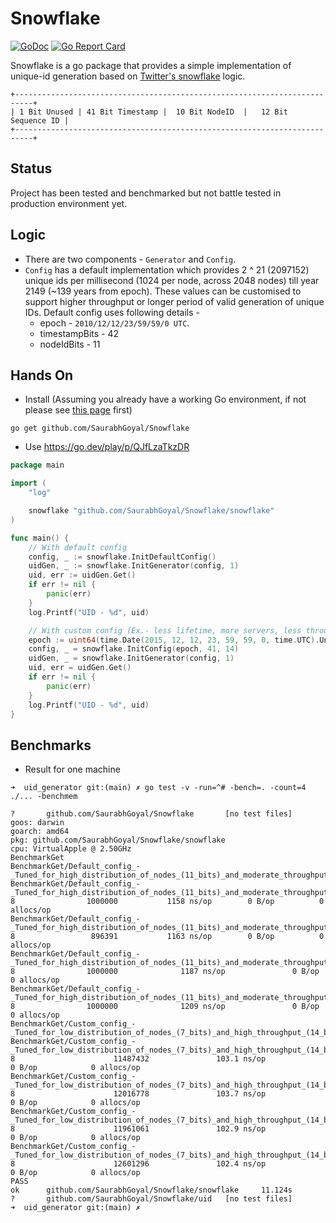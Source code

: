 # Snowflake
[![GoDoc](https://godoc.org/github.com/SaurabhGoyal/Snowflake?status.svg)](https://godoc.org/github.com/SaurabhGoyal/Snowflake) [![Go Report Card](https://goreportcard.com/badge/github.com/SaurabhGoyal/Snowflake)](https://goreportcard.com/report/github.com/SaurabhGoyal/Snowflake)

Snowflake is a go package that provides a simple implementation of unique-id generation based on [Twitter's snowflake](https://blog.twitter.com/engineering/en_us/a/2010/announcing-snowflake) logic.
```
+--------------------------------------------------------------------------+
| 1 Bit Unused | 41 Bit Timestamp |  10 Bit NodeID  |   12 Bit Sequence ID |
+--------------------------------------------------------------------------+
```

## Status
Project has been tested and benchmarked but not battle tested in production environment yet.

## Logic
- There are two components - `Generator` and `Config`.
- `Config` has a default implementation which provides 2 ^ 21 (2097152) unique ids per millisecond (1024 per node, across 2048 nodes) till year 2149 (~139 years from epoch). These values can be customised to support higher throughput or longer period of valid generation of unique IDs. Default config uses following details -
  - epoch - `2010/12/12/23/59/59/0 UTC`.
  - timestampBits - 42
  - nodeIdBits - 11

## Hands On
- Install (Assuming you already have a working Go environment, if not please see [this page](https://go.dev/doc/install) first)
```
go get github.com/SaurabhGoyal/Snowflake
```
- Use
https://go.dev/play/p/QJfLzaTkzDR
```go
package main

import (
    "log"

    snowflake "github.com/SaurabhGoyal/Snowflake/snowflake"
)

func main() {
    // With default config
    config, _ := snowflake.InitDefaultConfig()
    uidGen, _ := snowflake.InitGenerator(config, 1)
    uid, err := uidGen.Get()
    if err != nil {
        panic(err)
    }
    log.Printf("UID - %d", uid)

    // With custom config (Ex.- less lifetime, more servers, less throughput per server)
    epoch := uint64(time.Date(2015, 12, 12, 23, 59, 59, 0, time.UTC).UnixMilli())
    config, _ = snowflake.InitConfig(epoch, 41, 14)
    uidGen, _ = snowflake.InitGenerator(config, 1)
    uid, err = uidGen.Get()
    if err != nil {
        panic(err)
    }
    log.Printf("UID - %d", uid)  
}

```

## Benchmarks
- Result for one machine
```
➜  uid_generator git:(main) ✗ go test -v -run=^# -bench=. -count=4 ./... -benchmem

?       github.com/SaurabhGoyal/Snowflake       [no test files]
goos: darwin
goarch: amd64
pkg: github.com/SaurabhGoyal/Snowflake/snowflake
cpu: VirtualApple @ 2.50GHz
BenchmarkGet
BenchmarkGet/Default_config_-_Tuned_for_high_distribution_of_nodes_(11_bits)_and_moderate_throughput_(10_bits)_per_node
BenchmarkGet/Default_config_-_Tuned_for_high_distribution_of_nodes_(11_bits)_and_moderate_throughput_(10_bits)_per_node-8                1000000           1158 ns/op        0 B/op          0 allocs/op
BenchmarkGet/Default_config_-_Tuned_for_high_distribution_of_nodes_(11_bits)_and_moderate_throughput_(10_bits)_per_node-8                 896391           1163 ns/op        0 B/op          0 allocs/op
BenchmarkGet/Default_config_-_Tuned_for_high_distribution_of_nodes_(11_bits)_and_moderate_throughput_(10_bits)_per_node-8                1000000              1187 ns/op               0 B/op          0 allocs/op
BenchmarkGet/Default_config_-_Tuned_for_high_distribution_of_nodes_(11_bits)_and_moderate_throughput_(10_bits)_per_node-8                1000000              1209 ns/op               0 B/op            0 allocs/op
BenchmarkGet/Custom_config_-_Tuned_for_low_distribution_of_nodes_(7_bits)_and_high_throughput_(14_bits)_per_node
BenchmarkGet/Custom_config_-_Tuned_for_low_distribution_of_nodes_(7_bits)_and_high_throughput_(14_bits)_per_node-8                      11487432               103.1 ns/op             0 B/op            0 allocs/op
BenchmarkGet/Custom_config_-_Tuned_for_low_distribution_of_nodes_(7_bits)_and_high_throughput_(14_bits)_per_node-8                      12016778               103.7 ns/op             0 B/op            0 allocs/op
BenchmarkGet/Custom_config_-_Tuned_for_low_distribution_of_nodes_(7_bits)_and_high_throughput_(14_bits)_per_node-8                      11961061               102.9 ns/op             0 B/op            0 allocs/op
BenchmarkGet/Custom_config_-_Tuned_for_low_distribution_of_nodes_(7_bits)_and_high_throughput_(14_bits)_per_node-8                      12601296               102.4 ns/op             0 B/op            0 allocs/op
PASS
ok      github.com/SaurabhGoyal/Snowflake/snowflake     11.124s
?       github.com/SaurabhGoyal/Snowflake/uid   [no test files]
➜  uid_generator git:(main) ✗
```